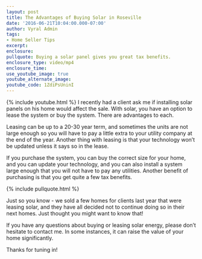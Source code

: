 ```yaml
---
layout: post
title: The Advantages of Buying Solar in Roseville
date: '2016-06-21T10:04:00.000-07:00'
author: Vyral Admin
tags:
- Home Seller Tips
excerpt:
enclosure:
pullquote: Buying a solar panel gives you great tax benefits.
enclosure_type: video/mp4
enclosure_time:
use_youtube_image: true
youtube_alternate_image:
youtube_code: 1ZdiPsUninI
---
```

{% include youtube.html %}
I recently had a client ask me if installing solar panels on his home would affect the sale. With solar, you have an option to lease the system or buy the system. There are advantages to each.

Leasing can be up to a 20-30 year term, and sometimes the units are not large enough so you will have to pay a little extra to your utility company at the end of the year. Another thing with leasing is that your technology won’t be updated unless it says so in the lease.

If you purchase the system, you can buy the correct size for your home, and you can update your technology, and you can also install a system large enough that you will not have to pay any utilities. Another benefit of purchasing is that you get quite a few tax benefits.

{% include pullquote.html %}

Just so you know - we sold a few homes for clients last year that were leasing solar, and they have all decided not to continue doing so in their next homes. Just thought you might want to know that!

If you have any questions about buying or leasing solar energy, please don’t hesitate to contact me. In some instances, it can raise the value of your home significantly.

Thanks for tuning in!
